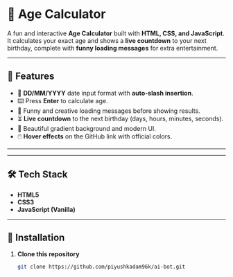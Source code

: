 # 🎂 Age Calculator

A fun and interactive **Age Calculator** built with **HTML, CSS, and JavaScript**.  
It calculates your exact age and shows a **live countdown** to your next birthday, complete with **funny loading messages** for extra entertainment.  

---

## 🚀 Features
- 📅 **DD/MM/YYYY** date input format with **auto-slash insertion**.
- ⌨️ Press **Enter** to calculate age.
- 🧠 Funny and creative loading messages before showing results.
- ⏳ **Live countdown** to the next birthday (days, hours, minutes, seconds).
- 🎨 Beautiful gradient background and modern UI.
- 🖱️ **Hover effects** on the GitHub link with official colors.

---

---

## 🛠️ Tech Stack
- **HTML5**
- **CSS3**
- **JavaScript (Vanilla)**

---

## 📂 Installation
1. **Clone this repository**
   ```bash
   git clone https://github.com/piyushkadam96k/ai-bot.git
